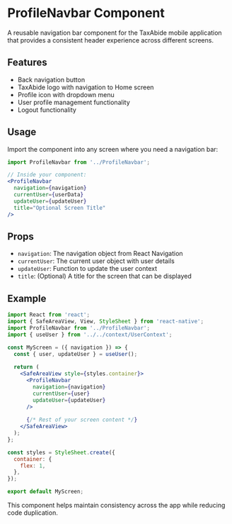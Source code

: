 # ProfileNavbar Component

A reusable navigation bar component for the TaxAbide mobile application that provides a consistent header experience across different screens.

## Features

- Back navigation button
- TaxAbide logo with navigation to Home screen
- Profile icon with dropdown menu
- User profile management functionality
- Logout functionality

## Usage

Import the component into any screen where you need a navigation bar:

```jsx
import ProfileNavbar from '../ProfileNavbar';

// Inside your component:
<ProfileNavbar 
  navigation={navigation} 
  currentUser={userData} 
  updateUser={updateUser}
  title="Optional Screen Title" 
/>
```

## Props

- `navigation`: The navigation object from React Navigation
- `currentUser`: The current user object with user details
- `updateUser`: Function to update the user context
- `title`: (Optional) A title for the screen that can be displayed

## Example

```jsx
import React from 'react';
import { SafeAreaView, View, StyleSheet } from 'react-native';
import ProfileNavbar from '../ProfileNavbar';
import { useUser } from '../../context/UserContext';

const MyScreen = ({ navigation }) => {
  const { user, updateUser } = useUser();
  
  return (
    <SafeAreaView style={styles.container}>
      <ProfileNavbar 
        navigation={navigation}
        currentUser={user}
        updateUser={updateUser}
      />
      
      {/* Rest of your screen content */}
    </SafeAreaView>
  );
};

const styles = StyleSheet.create({
  container: {
    flex: 1,
  },
});

export default MyScreen;
```

This component helps maintain consistency across the app while reducing code duplication. 